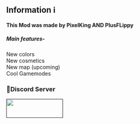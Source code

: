 ## Information ℹ️
**This Mod was made by PixelKing AND PlusFLippy** 
##### Main features-
New colors
<br>New cosmetics
<br>New map (upcoming)
<br>Cool Gamemodes

### 🔗Discord Server

[<img src="https://images.squarespace-cdn.com/content/v1/52290b27e4b0d4e459887aa9/1523645697591-KOD97HRR5QMOQ99BU0SK/join-us-on-discord_1.png" 
     width="150" 
     height="50" />]()

